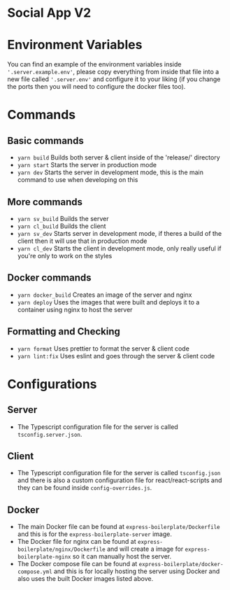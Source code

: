 # Social App V2
 
# Environment Variables
You can find an example of the environment variables inside `'.server.example.env'`, please copy everything from inside that file into a new file called `'.server.env'` and configure it to your liking (if you change the ports then you will need to configure the docker files too).

# Commands
## Basic commands
- ` yarn build ` Builds both server & client inside of the 'release/' directory
- ` yarn start ` Starts the server in production mode 
- ` yarn dev ` Starts the server in development mode, this is the main command to use when developing on this

## More commands
- ` yarn sv_build ` Builds the server 
- ` yarn cl_build ` Builds the client 
- ` yarn sv_dev ` Starts server in development mode, if theres a build of the client then it will use that in     production mode 
- ` yarn cl_dev ` Starts the client in development mode, only really useful if you're only to work on the styles

## Docker commands
- ` yarn docker_build ` Creates an image of the server and nginx
- ` yarn deploy ` Uses the images that were built and deploys it to a container using nginx to host the server

## Formatting and Checking
- ` yarn format ` Uses prettier to format the server & client code
- ` yarn lint:fix ` Uses eslint and goes through the server & client code

# Configurations
## Server
- The Typescript configuration file for the server is called `tsconfig.server.json`.
## Client
- The Typescript configuration file for the server is called `tsconfig.json` and there is also a custom configuration file for react/react-scripts and they can be found inside `config-overrides.js`.
## Docker
- The main Docker file can be found at `express-boilerplate/Dockerfile` and this is for the `express-boilerplate-server` image. 
- The Docker file for nginx can be found at `express-boilerplate/nginx/Dockerfile` and will create a image for `express-boilerplate-nginx` so it can manually host the server.
- The Docker compose file can be found at `express-boilerplate/docker-compose.yml` and this is for locally hosting the server using Docker and also uses the built Docker images listed above.